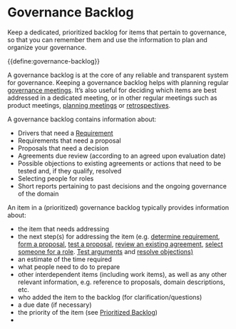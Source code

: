 # Governance Backlog

<summary>
Keep a dedicated, prioritized backlog for items that pertain to governance, so that you can remember them and use the information to plan and organize your governance.
</summary>

{{define:governance-backlog}}

A governance backlog is at the core of any reliable and transparent system for governance. Keeping a governance backlog helps with planning regular [governance meetings](section:governance-meeting). It’s also useful for deciding which items are best addressed in a dedicated meeting, or in other regular meetings such as product meetings, [planning meetings](section:planning-and-review-meetings) or [retrospectives](section:retrospective).

A governance backlog contains information about:

-   Drivers that need a [Requirement](glossary:requirement)
-   Requirements that need a proposal
-   Proposals that need a decision
-   Agreements due review (according to an agreed upon evaluation date)
-   Possible objections to existing agreements or actions that need to be tested and, if they qualify, resolved
-   Selecting people for roles
-   Short reports pertaining to past decisions and the ongoing governance of the domain

An item in a (prioritized) governance backlog typically provides information about: 


-   the item that needs addressing 
-   the next step(s) for addressing the item (e.g. [determine requirement](section:determine-requirements), [form a proposal](section:proposal-forming), [test a proposal](section:consent-decision-making), [review an existing agreement](section:evaluate-and-evolve-agreements), [select someone for a role](section:role-selection). [Test arguments](section:test-arguments-qualify-as-objections) and [resolve objections)](section:resolve-objection)
-   an estimate of the time required
-   what people need to do to prepare
-   other interdependent items (including work items), as well as any other relevant information, e.g. reference to proposals, domain descriptions, etc.
-   who added the item to the backlog (for clarification/questions)
-   a due date (if necessary)
-   the priority of the item (see [Prioritized Backlog](section:prioritize-backlogs))
-   